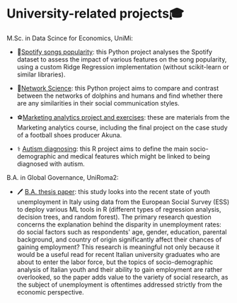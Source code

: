 # University-related projects🎓

M.Sc. in Data Scince for Economics, UniMi:

- 🎵[Spotify songs popularity](https://github.com/arina19-2000/unimi/tree/main/Spotify%20song%20popularity): this Python project analyses the Spotify dataset to assess the impact of various features on the song popularity, using a custom Ridge Regression implementation (without scikit-learn or similar libraries).

- 🐬[Network Science](https://github.com/arina19-2000/unimi/tree/main/Network%20Science): this Python project aims to compare and contrast between the networks of dolphins and humans and find whether there are any similarities in their social communication styles.

- ⚽[Marketing analytics project and exercises](https://github.com/arina19-2000/unimi/tree/main/Marketing%20analytics): these are materials from the Marketing analytics course, including the final project on the case study of a football shoes producer Akuna.
  
- ⚕️ [Autism diagnosing](https://github.com/arina19-2000/unimi/tree/main/Autism%20diagnosing): this R project aims to define the main socio-demographic and medical features which might be linked to being diagnosed with autism.

B.A. in Global Governance, UniRoma2:
- 🖊️ [B.A. thesis paper](https://github.com/arina19-2000/unimi/tree/main/B.A.%20thesis): this study looks into the recent state of youth unemployment in Italy using data from the European Social Survey (ESS) to deploy various ML tools in R (different types of regression analysis, decision trees, and random forest). The primary research question concerns the explanation behind the disparity in unemployment rates: do social factors such as respondents' age, gender, education, parental background, and country of origin significantly affect their chances of gaining employment? This research is meaningful not only because it would be a useful read for recent Italian university graduates who are about to enter the labor force, but the topics of socio-demographic analysis of Italian youth and their ability to gain employment are rather overlooked, so the paper adds value to the variety of social research, as the subject of unemployment is oftentimes addressed strictly from the economic perspective.

